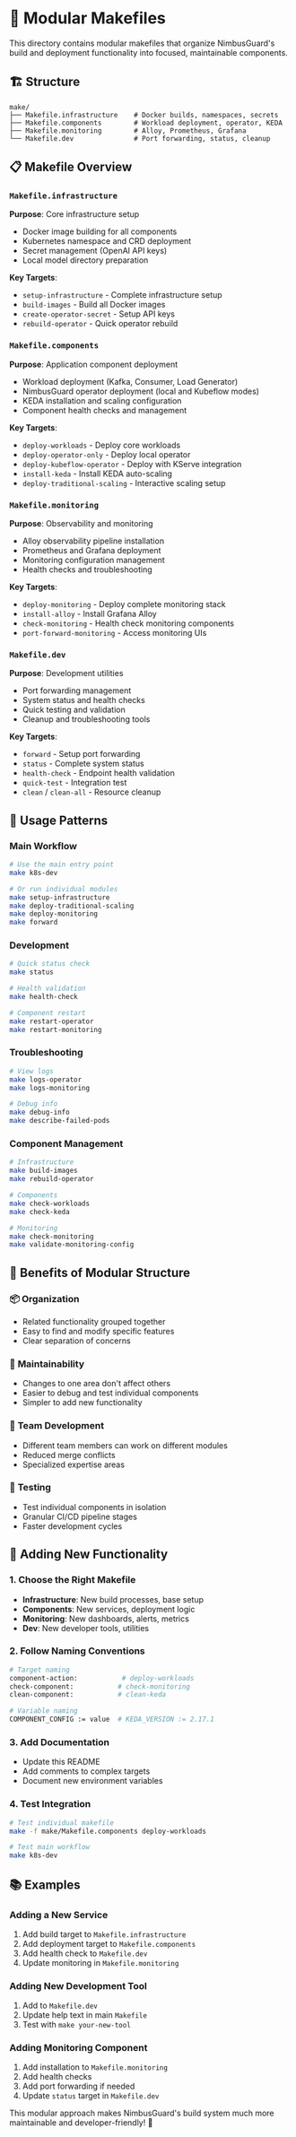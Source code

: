 # 📁 Modular Makefiles

This directory contains modular makefiles that organize NimbusGuard's build and deployment functionality into focused, maintainable components.

## 🏗️ Structure

```
make/
├── Makefile.infrastructure    # Docker builds, namespaces, secrets
├── Makefile.components        # Workload deployment, operator, KEDA
├── Makefile.monitoring        # Alloy, Prometheus, Grafana
└── Makefile.dev               # Port forwarding, status, cleanup
```

## 📋 Makefile Overview

### `Makefile.infrastructure`
**Purpose**: Core infrastructure setup
- Docker image building for all components
- Kubernetes namespace and CRD deployment
- Secret management (OpenAI API keys)
- Local model directory preparation

**Key Targets**:
- `setup-infrastructure` - Complete infrastructure setup
- `build-images` - Build all Docker images
- `create-operator-secret` - Setup API keys
- `rebuild-operator` - Quick operator rebuild

### `Makefile.components`
**Purpose**: Application component deployment
- Workload deployment (Kafka, Consumer, Load Generator)
- NimbusGuard operator deployment (local and Kubeflow modes)
- KEDA installation and scaling configuration
- Component health checks and management

**Key Targets**:
- `deploy-workloads` - Deploy core workloads
- `deploy-operator-only` - Deploy local operator
- `deploy-kubeflow-operator` - Deploy with KServe integration
- `install-keda` - Install KEDA auto-scaling
- `deploy-traditional-scaling` - Interactive scaling setup

### `Makefile.monitoring`
**Purpose**: Observability and monitoring
- Alloy observability pipeline installation
- Prometheus and Grafana deployment
- Monitoring configuration management
- Health checks and troubleshooting

**Key Targets**:
- `deploy-monitoring` - Deploy complete monitoring stack
- `install-alloy` - Install Grafana Alloy
- `check-monitoring` - Health check monitoring components
- `port-forward-monitoring` - Access monitoring UIs

### `Makefile.dev`
**Purpose**: Development utilities
- Port forwarding management
- System status and health checks
- Quick testing and validation
- Cleanup and troubleshooting tools

**Key Targets**:
- `forward` - Setup port forwarding
- `status` - Complete system status
- `health-check` - Endpoint health validation
- `quick-test` - Integration test
- `clean` / `clean-all` - Resource cleanup

## 🎯 Usage Patterns

### Main Workflow
```bash
# Use the main entry point
make k8s-dev

# Or run individual modules
make setup-infrastructure
make deploy-traditional-scaling
make deploy-monitoring
make forward
```

### Development
```bash
# Quick status check
make status

# Health validation
make health-check

# Component restart
make restart-operator
make restart-monitoring
```

### Troubleshooting
```bash
# View logs
make logs-operator
make logs-monitoring

# Debug info
make debug-info
make describe-failed-pods
```

### Component Management
```bash
# Infrastructure
make build-images
make rebuild-operator

# Components
make check-workloads
make check-keda

# Monitoring
make check-monitoring
make validate-monitoring-config
```

## 🔧 Benefits of Modular Structure

### 📦 **Organization**
- Related functionality grouped together
- Easy to find and modify specific features
- Clear separation of concerns

### 🔄 **Maintainability**
- Changes to one area don't affect others
- Easier to debug and test individual components
- Simpler to add new functionality

### 👥 **Team Development**
- Different team members can work on different modules
- Reduced merge conflicts
- Specialized expertise areas

### 🧪 **Testing**
- Test individual components in isolation
- Granular CI/CD pipeline stages
- Faster development cycles

## 🚀 Adding New Functionality

### 1. Choose the Right Makefile
- **Infrastructure**: New build processes, base setup
- **Components**: New services, deployment logic
- **Monitoring**: New dashboards, alerts, metrics
- **Dev**: New developer tools, utilities

### 2. Follow Naming Conventions
```bash
# Target naming
component-action:           # deploy-workloads
check-component:           # check-monitoring
clean-component:           # clean-keda

# Variable naming
COMPONENT_CONFIG := value  # KEDA_VERSION := 2.17.1
```

### 3. Add Documentation
- Update this README
- Add comments to complex targets
- Document new environment variables

### 4. Test Integration
```bash
# Test individual makefile
make -f make/Makefile.components deploy-workloads

# Test main workflow
make k8s-dev
```

## 📚 Examples

### Adding a New Service
1. Add build target to `Makefile.infrastructure`
2. Add deployment target to `Makefile.components`
3. Add health check to `Makefile.dev`
4. Update monitoring in `Makefile.monitoring`

### Adding New Development Tool
1. Add to `Makefile.dev`
2. Update help text in main `Makefile`
3. Test with `make your-new-tool`

### Adding Monitoring Component
1. Add installation to `Makefile.monitoring`
2. Add health checks
3. Add port forwarding if needed
4. Update `status` target in `Makefile.dev`

This modular approach makes NimbusGuard's build system much more maintainable and developer-friendly! 🎉
